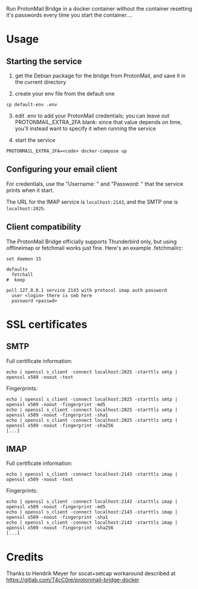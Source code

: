Run ProtonMail Bridge in a docker container without the container resetting it's passwords every time you start the container....

Usage
=====

Starting the service
--------------------

1. get the Debian package for the bridge from ProtonMail, and save it in
   the current directory

2. create your env file from the default one
```
cp default-env .env
```

3. edit .env to add your ProtonMail credentials; you can leave out
   PROTONMAIL_EXTRA_2FA blank: since that value depends on time, you'll
   instead want to specify it when running the service

4. start the service
```
PROTONMAIL_EXTRA_2FA=<code> docker-compose up
```

Configuring your email client
-----------------------------

For credentials, use the "Username: <login>" and "Password: <passwd>"
that the service prints when it start.

The URL for the IMAP service is `localhost:2143`, and the SMTP one is
`localhost:2025`.

Client compatibility
--------------------

The ProtonMail Bridge officially supports Thunderbird only, but using
offlineimap or fetchmail works just fine. Here's an example
.fetchmailrc:

```
set daemon 15

defaults
  fetchall
#  keep

poll 127.0.0.1 service 2143 with protocol imap auth password
  user <login> there is seb here
  password <passwd>
```

SSL certificates
================

SMTP
----

Full certificate information:
```
echo | openssl s_client -connect localhost:2025 -starttls smtp | openssl x509 -noout -text
```

Fingerprints:
```
echo | openssl s_client -connect localhost:2025 -starttls smtp | openssl x509 -noout -fingerprint -md5
echo | openssl s_client -connect localhost:2025 -starttls smtp | openssl x509 -noout -fingerprint -sha1
echo | openssl s_client -connect localhost:2025 -starttls smtp | openssl x509 -noout -fingerprint -sha256
[...]
```

IMAP
----

Full certificate information:
```
echo | openssl s_client -connect localhost:2143 -starttls imap | openssl x509 -noout -text
```

Fingerprints:
```
echo | openssl s_client -connect localhost:2143 -starttls imap | openssl x509 -noout -fingerprint -md5
echo | openssl s_client -connect localhost:2143 -starttls imap | openssl x509 -noout -fingerprint -sha1
echo | openssl s_client -connect localhost:2143 -starttls imap | openssl x509 -noout -fingerprint -sha256
[...]
```


Credits
=======

Thanks to Hendrik Meyer for socat+setcap workaround described at
https://gitlab.com/T4cC0re/protonmail-bridge-docker
